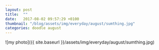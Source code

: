 ```yaml
---
layout: post
title:  ""
date:   2017-08-02 09:57:29 +0100
thumbnail: "/blog/assets/img/everyday/august/sumthing.jpg"
categories: doodle august
---
```


![my photo]({{ site.baseurl }}/assets/img/everyday/august/sumthing.jpg)